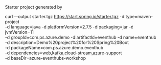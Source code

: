 Starter project generated by 

curl --output starter.tgz https://start.spring.io/starter.tgz -d type=maven-project \
	-d language=java -d platformVersion=2.7.5 -d packaging=jar -d jvmVersion=11 \
	-d groupId=com.ps.azure.demo -d artifactId=eventhub -d name=eventhub \
	-d description=Demo%20project%20for%20Spring%20Boot \
	-d packageName=com.ps.azure.demo.eventhub \
	-d dependencies=web,kafka,cloud-stream,azure-support \
    -d baseDir=azure-eventhubs-workshop



